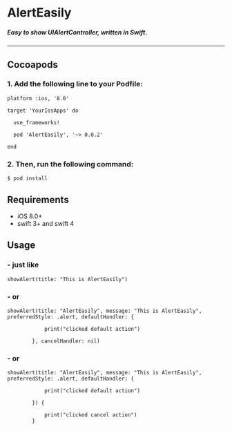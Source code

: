 # AlertEasily
##### Easy to show UIAlertController, written in Swift.

---


## Cocoapods

### 1. Add the following line to your Podfile:

```
platform :ios, '8.0'

target 'YourIosApps' do

  use_frameworks!

  pod 'AlertEasily', '~> 0.0.2'

end
```

### 2. Then, run the following command:

```
$ pod install
```




## Requirements
>
- iOS 8.0+
- swift 3+ and swift 4



## Usage

### - just like


```
showAlert(title: "This is AlertEasily")
```

### - or
```
showAlert(title: "AlertEasily", message: "This is AlertEasily", preferredStyle: .alert, defaultHandler: {
            
            print("clicked default action")
            
        }, cancelHandler: nil)
```

### - or
```
showAlert(title: "AlertEasily", message: "This is AlertEasily", preferredStyle: .alert, defaultHandler: {

            print("clicked default action")

        }) {

            print("clicked cancel action")
        }
```